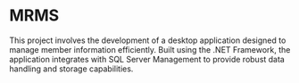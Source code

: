 # MRMS
 This project involves the development of a desktop application designed to manage member information efficiently. Built using the .NET Framework, the application integrates with SQL Server Management to provide robust data handling and storage capabilities.
